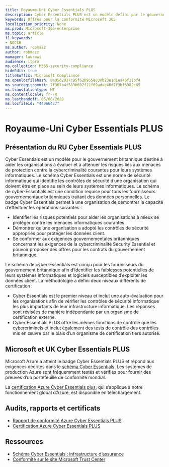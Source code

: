 ```yaml
---
title: Royaume-Uni Cyber Essentials PLUS
description: Cyber Essentials PLUS est un modèle défini par le gouvernement britannique pour aider les organisations à se protéger contre les menaces courantes de protection contre la cybercriminalité.
keywords: Offres pour la conformité Microsoft 365
localization_priority: None
ms.prod: Microsoft-365-enterprise
ms.topic: article
f1.keywords:
- NOCSH
ms.author: robmazz
author: robmazz
manager: laurawi
audience: itpro
ms.collection: M365-security-compliance
hideEdit: true
titleSuffix: Microsoft Compliance
ms.openlocfilehash: 8a95d2037c95f62b955e830b23e1d1ea46f31bf4
ms.sourcegitcommit: 7f307b4f583b602f11f69adae46d7f3bf6982c65
ms.translationtype: MT
ms.contentlocale: fr-FR
ms.lasthandoff: 05/06/2020
ms.locfileid: "44066427"
---
```

# <a name="united-kingdom-cyber-essentials-plus"></a>Royaume-Uni Cyber Essentials PLUS

## <a name="uk-cyber-essentials-plus-overview"></a>Présentation du RU Cyber Essentials PLUS

Cyber Essentials est un modèle pour le gouvernement britannique destiné à aider les organisations à évaluer et à atténuer les risques liés aux menaces de protection contre la cybercriminalité courantes pour leurs systèmes informatiques. Le schéma Cyber Essentials est une norme de sécurité informatique qui identifie les contrôles de sécurité d’une organisation qui doivent être en place au sein de leurs systèmes informatiques. Le schéma de cyber-Essentials est une condition requise pour tous les fournisseurs gouvernementaux britanniques traitant des données personnelles. Le badge Cyber Essentials permet à une organisation de démontrer la capacité d’effectuer les opérations suivantes :

- Identifier les risques potentiels pour aider les organisations à mieux se protéger contre les menaces informatiques courantes.
- Démontrer qu’une organisation a adopté les contrôles de sécurité appropriés pour protéger les données client.
- Se conformer aux exigences gouvernementales britanniques concernant les exigences de la cybercriminalité Security Essential et pouvoir proposer des offres pour les contrats du gouvernement britannique.

Le schéma de cyber-Essentials est conçu pour les fournisseurs du gouvernement britannique afin d’identifier les faiblesses potentielles de leurs systèmes informatiques et logiciels susceptibles d’exploiter les données client. La méthodologie a défini deux niveaux différents de certification :

- Cyber Essentials est le premier niveau et inclut une auto-évaluation pour les organisations afin de vérifier les contrôles de sécurité informatique les plus importants de leur infrastructure informatique. Les réponses sont révisées de manière indépendante par un organisme de certification externe.
- Cyber Essentials PLUS offre les mêmes fonctions de contrôle que les cybercriminels et inclut également des tests de contrôle des contrôles mis en œuvre par le biais d’un organisme de certification tiers autorisé.

## <a name="microsoft-and-uk-cyber-essentials-plus"></a>Microsoft et UK Cyber Essentials PLUS

Microsoft Azure a atteint le badge Cyber Essentials PLUS et répond aux exigences décrites dans le [schéma Cyber Essentials](https://go.microsoft.com/fwlink/p/?linkid=2099398). Les systèmes de production Azure sont fréquemment testés et vérifiés pour fournir des preuves d’un portefeuille de conformité mondial.

La [certification Azure Cyber Essentials plus](https://aka.ms/AzureCyberEPlusCert), qui s’applique à notre fonctionnement global d’Azure, est disponible en téléchargement.

## <a name="audits-reports-and-certificates"></a>Audits, rapports et certificats

- [Rapport de conformité Azure Cyber Essentials PLUS](https://aka.ms/AzureCyberEPlusReport)
- [Certification Azure Cyber Essentials PLUS](https://aka.ms/AzureCyberEPlusCert)

## <a name="resources"></a>Ressources

- [Schéma Cyber Essentials : infrastructure d’assurance](https://www.cyberaware.gov.uk/cyberessentials/files/assurance-framework.pdf)
- [Conformité sur le site Microsoft Trust Center](https://www.microsoft.com/trust-center/compliance/compliance-overview)
